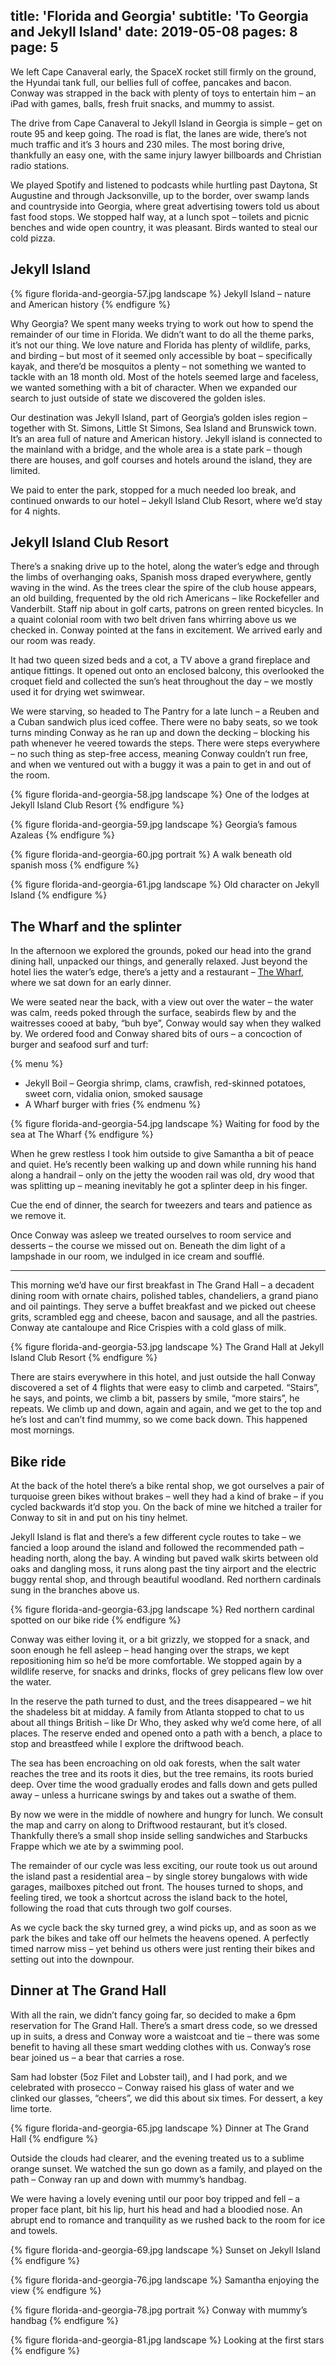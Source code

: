 title: 'Florida and Georgia'
subtitle: 'To Georgia and Jekyll Island'
date: 2019-05-08
pages: 8
page: 5
---

We left Cape Canaveral early, the SpaceX rocket still firmly on the ground, the Hyundai tank full, our bellies full of coffee, pancakes and bacon. Conway was strapped in the back with plenty of toys to entertain him – an iPad with games, balls, fresh fruit snacks, and mummy to assist.

The drive from Cape Canaveral to Jekyll Island in Georgia is simple – get on route 95 and keep going. The road is flat, the lanes are wide, there’s not much traffic and it’s 3 hours and 230 miles. The most boring drive, thankfully an easy one, with the same injury lawyer billboards and Christian radio stations.

We played Spotify and listened to podcasts while hurtling past Daytona, St Augustine and through Jacksonville, up to the border, over swamp lands and countryside into Georgia, where great advertising towers told us about fast food stops. We stopped half way, at a lunch spot – toilets and picnic benches and wide open country, it was pleasant. Birds wanted to steal our cold pizza.

## Jekyll Island

{% figure florida-and-georgia-57.jpg landscape %}
Jekyll Island – nature and American history
{% endfigure %}

Why Georgia? We spent many weeks trying to work out how to spend the remainder of our time in Florida. We didn’t want to do all the theme parks, it’s not our thing. We love nature and Florida has plenty of wildlife, parks, and birding – but most of it seemed only accessible by boat – specifically kayak, and there’d be mosquitos a plenty – not something we wanted to tackle with an 18 month old. Most of the hotels seemed large and faceless, we wanted something with a bit of character. When we expanded our search to just outside of state we discovered the golden isles.

Our destination was Jekyll Island, part of Georgia’s golden isles region – together with St. Simons, Little St Simons, Sea Island and Brunswick town. It’s an area full of nature and American history. Jekyll island is connected to the mainland with a bridge, and the whole area is a state park – though there are houses, and golf courses and hotels around the island, they are limited.

We paid to enter the park, stopped for a much needed loo break, and continued onwards to our hotel – Jekyll Island Club Resort, where we’d stay for 4 nights.

## Jekyll Island Club Resort

There’s a snaking drive up to the hotel, along the water’s edge and through the limbs of overhanging oaks, Spanish moss draped everywhere, gently waving in the wind. As the trees clear the spire of the club house appears, an old building, frequented by the old rich Americans – like Rockefeller and Vanderbilt. Staff nip about in golf carts, patrons on green rented bicycles. In a quaint colonial room with two belt driven fans whirring above us we checked in. Conway pointed at the fans in excitement. We arrived early and our room was ready.

It had two queen sized beds and a cot, a TV above a grand fireplace and antique fittings. It opened out onto an enclosed balcony, this overlooked the croquet field and collected the sun’s heat throughout the day – we mostly used it for drying wet swimwear.

We were starving, so headed to The Pantry for a late lunch – a Reuben and a Cuban sandwich plus iced coffee. There were no baby seats, so we took turns minding Conway as he ran up and down the decking – blocking his path whenever he veered towards the steps. There were steps everywhere – no such thing as step-free access, meaning Conway couldn’t run free, and when we ventured out with a buggy it was a pain to get in and out of the room.

{% figure florida-and-georgia-58.jpg landscape %}
One of the lodges at Jekyll Island Club Resort
{% endfigure %}

{% figure florida-and-georgia-59.jpg landscape %}
Georgia’s famous Azaleas
{% endfigure %}

{% figure florida-and-georgia-60.jpg portrait %}
A walk beneath old spanish moss
{% endfigure %}

{% figure florida-and-georgia-61.jpg landscape %}
Old character on Jekyll Island
{% endfigure %}

## The Wharf and the splinter

In the afternoon we explored the grounds, poked our head into the grand dining hall, unpacked our things, and generally relaxed. Just beyond the hotel lies the water’s edge, there’s a jetty and a restaurant – [The Wharf](http://jekyllwharf.com), where we sat down for an early dinner.

We were seated near the back, with a view out over the water – the water was calm, reeds poked through the surface, seabirds flew by and the waitresses cooed at baby, “buh bye”, Conway would say when they walked by. We ordered food and Conway shared bits of ours – a concoction of burger and seafood surf and turf:

{% menu %}
- Jekyll Boil – Georgia shrimp, clams, crawfish, red-skinned potatoes, sweet corn, vidalia onion, smoked sausage
- A Wharf burger with fries
{% endmenu %}

{% figure florida-and-georgia-54.jpg landscape %}
Waiting for food by the sea at The Wharf
{% endfigure %}

When he grew restless I took him outside to give Samantha a bit of peace and quiet. He’s recently been walking up and down while running his hand along a handrail – only on the jetty the wooden rail was old, dry wood that was splitting up – meaning inevitably he got a splinter deep in his finger.

Cue the end of dinner, the search for tweezers and tears and patience as we remove it.

Once Conway was asleep we treated ourselves to room service and desserts – the course we missed out on. Beneath the dim light of a lampshade in our room, we indulged in ice cream and soufflé.

---

This morning we’d have our first breakfast in The Grand Hall – a decadent dining room with ornate chairs, polished tables, chandeliers, a grand piano and oil paintings. They serve a buffet breakfast and we picked out cheese grits, scrambled egg and cheese, bacon and sausage, and all the pastries. Conway ate cantaloupe and Rice Crispies with a cold glass of milk.

{% figure florida-and-georgia-53.jpg landscape %}
The Grand Hall at Jekyll Island Club Resort
{% endfigure %}

There are stairs everywhere in this hotel, and just outside the hall Conway discovered a set of 4 flights that were easy to climb and carpeted. “Stairs”, he says, and points, we climb a bit, passers by smile, “more stairs”, he repeats. We climb up and down, again and again, and we get to the top and he’s lost and can’t find mummy, so we come back down. This happened most mornings.

## Bike ride

At the back of the hotel there’s a bike rental shop, we got ourselves a pair of turquoise green bikes without brakes – well they had a kind of brake – if you cycled backwards it’d stop you. On the back of mine we hitched a trailer for Conway to sit in and put on his tiny helmet.

Jekyll Island is flat and there’s a few different cycle routes to take – we fancied a loop around the island and followed the recommended path – heading north, along the bay. A winding but paved walk skirts between old oaks and dangling moss, it runs along past the tiny airport and the electric buggy rental shop, and through beautiful woodland. Red northern cardinals sung in the branches above us.

{% figure florida-and-georgia-63.jpg landscape %}
Red northern cardinal spotted on our bike ride
{% endfigure %}

Conway was either loving it, or a bit grizzly, we stopped for a snack, and soon enough he fell asleep – head hanging over the straps, we kept repositioning him so he’d be more comfortable. We stopped again by a wildlife reserve, for snacks and drinks, flocks of grey pelicans flew low over the water.

In the reserve the path turned to dust, and the trees disappeared – we hit the shadeless bit at midday. A family from Atlanta stopped to chat to us about all things British – like Dr Who, they asked why we’d come here, of all places. The reserve ended and opened onto a path with a bench, a place to stop and breastfeed while I explore the driftwood beach.

The sea has been encroaching on old oak forests, when the salt water reaches the tree and its roots it dies, but the tree remains, its roots buried deep. Over time the wood gradually erodes and falls down and gets pulled away – unless a hurricane swings by and takes out a swathe of them.

By now we were in the middle of nowhere and hungry for lunch. We consult the map and carry on along to Driftwood restaurant, but it’s closed. Thankfully there’s a small shop inside selling sandwiches and Starbucks Frappe which we ate by a swimming pool.

The remainder of our cycle was less exciting, our route took us out around the island past a residential area – by single storey bungalows with wide garages, mailboxes pitched out front. The houses turned to shops, and feeling tired, we took a shortcut across the island back to the hotel, following the road that cuts through two golf courses.

As we cycle back the sky turned grey, a wind picks up, and as soon as we park the bikes and take off our helmets the heavens opened. A perfectly timed narrow miss – yet behind us others were just renting their bikes and setting out into the downpour.

## Dinner at The Grand Hall

With all the rain, we didn’t fancy going far, so decided to make a 6pm reservation for The Grand Hall. There’s a smart dress code, so we dressed up in suits, a dress and Conway wore a waistcoat and tie – there was some benefit to having all these smart wedding clothes with us. Conway’s rose bear joined us – a bear that carries a rose.

Sam had lobster (5oz Filet and Lobster tail), and I had pork, and we celebrated with prosecco – Conway raised his glass of water and we clinked our glasses, “cheers”, we did this about six times. For dessert, a key lime torte.

{% figure florida-and-georgia-65.jpg landscape %}
Dinner at The Grand Hall
{% endfigure %}

Outside the clouds had clearer, and the evening treated us to a sublime orange sunset. We watched the sun go down as a family, and played on the path – Conway ran up and down with mummy’s handbag.

We were having a lovely evening until our poor boy tripped and fell – a proper face plant, bit his lip, hurt his head and had a bloodied nose. An abrupt end to romance and tranquility as we rushed back to the room for ice and towels.

{% figure florida-and-georgia-69.jpg landscape %}
Sunset on Jekyll Island
{% endfigure %}

{% figure florida-and-georgia-76.jpg landscape %}
Samantha enjoying the view
{% endfigure %}

{% figure florida-and-georgia-78.jpg portrait %}
Conway with mummy’s handbag
{% endfigure %}

{% figure florida-and-georgia-81.jpg landscape %}
Looking at the first stars
{% endfigure %}
